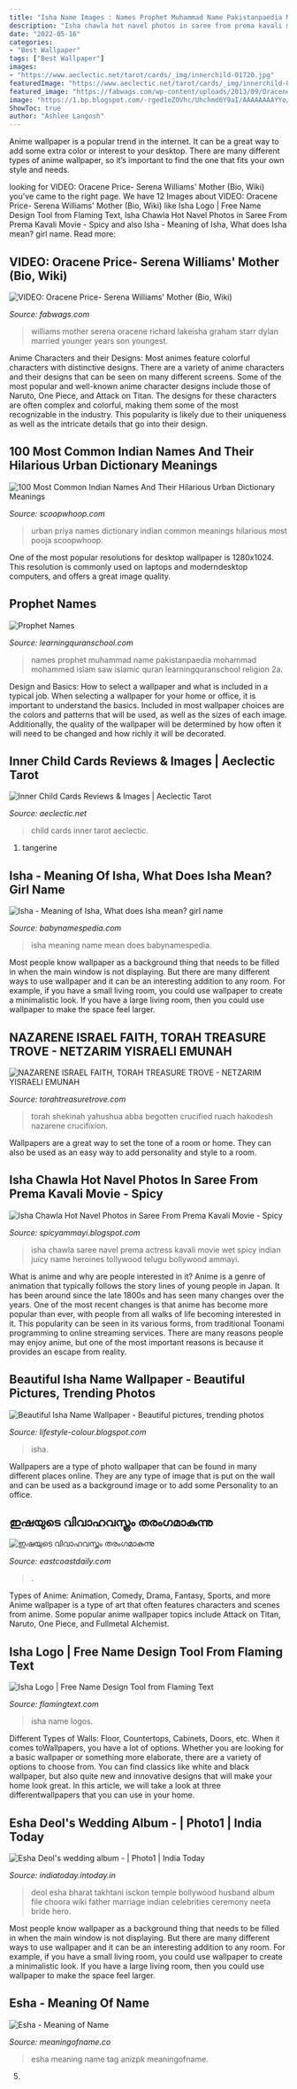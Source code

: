 ```yaml
---
title: "Isha Name Images : Names Prophet Muhammad Name Pakistanpaedia Mohammad Mohammed Islam Saw Islamic Quran Learningquranschool Religion 2a"
description: "Isha chawla hot navel photos in saree from prema kavali movie"
date: "2022-05-16"
categories:
- "Best Wallpaper"
tags: ["Best Wallpaper"]
images:
- "https://www.aeclectic.net/tarot/cards/_img/innerchild-01720.jpg"
featuredImage: "https://www.aeclectic.net/tarot/cards/_img/innerchild-01720.jpg"
featured_image: "https://fabwags.com/wp-content/uploads/2013/09/Oracene-Price-Serena-Williams-mother-photos.jpg"
image: "https://1.bp.blogspot.com/-rged1eZOVhc/Uhchmd6Y9aI/AAAAAAAAYYo/UUicnSZJtzk/s1600/Isha+Chawla+Hot+Navel+Photos+in+Saree+From+Prema+Kavali+Movie+6.jpg"
ShowToc: true
author: "Ashlee Langosh"
---
```



Anime wallpaper is a popular trend in the internet. It can be a great way to add some extra color or interest to your desktop. There are many different types of anime wallpaper, so it’s important to find the one that fits your own style and needs.

	

		
looking for VIDEO: Oracene Price- Serena Williams&#039; Mother (Bio, Wiki) you've came to the right page. We have 12 Images about VIDEO: Oracene Price- Serena Williams&#039; Mother (Bio, Wiki) like Isha Logo | Free Name Design Tool from Flaming Text, Isha Chawla Hot Navel Photos in Saree From Prema Kavali Movie - Spicy and also Isha - Meaning of Isha, What does Isha mean? girl name. Read more:
		
    
## VIDEO: Oracene Price- Serena Williams&#039; Mother (Bio, Wiki)

<img loading=lazy src="https://fabwags.com/wp-content/uploads/2013/09/Oracene-Price-Serena-Williams-mother-photos.jpg" onerror="this.onerror=null;this.src='https://tse2.mm.bing.net/th?id=OIP.x3khbJIoa6tYgj0NubpEAgHaFC&amp;pid=15.1';" alt="VIDEO: Oracene Price- Serena Williams&#039; Mother (Bio, Wiki)">

_Source: fabwags.com_

>williams mother serena oracene richard lakeisha graham starr dylan married younger years son youngest. 

	

Anime Characters and their Designs: Most animes feature colorful characters with distinctive designs.
There are a variety of anime characters and their designs that can be seen on many different screens. Some of the most popular and well-known anime character designs include those of Naruto, One Piece, and Attack on Titan. The designs for these characters are often complex and colorful, making them some of the most recognizable in the industry. This popularity is likely due to their uniqueness as well as the intricate details that go into their design.

    
## 100 Most Common Indian Names And Their Hilarious Urban Dictionary Meanings

<img loading=lazy src="http://s4.scoopwhoop.com/anj/names1/125027018.jpg" onerror="this.onerror=null;this.src='https://tse4.mm.bing.net/th?id=OIP.ZKa6kIOHtmosFcvW0jwGtgHaEo&amp;pid=15.1';" alt="100 Most Common Indian Names And Their Hilarious Urban Dictionary Meanings">

_Source: scoopwhoop.com_

>urban priya names dictionary indian common meanings hilarious most pooja scoopwhoop. 

	

One of the most popular resolutions for desktop wallpaper is 1280x1024. This resolution is commonly used on laptops and moderndesktop computers, and offers a great image quality.

    
## Prophet Names

<img loading=lazy src="http://www.learningquranschool.com/userfiles/images/Muhammad-Names/pic_Muhammad_name-2a.jpg" onerror="this.onerror=null;this.src='https://tse2.mm.bing.net/th?id=OIP.Js6fRx08_9stdpqZeYeE1QHaEf&amp;pid=15.1';" alt="Prophet Names">

_Source: learningquranschool.com_

>names prophet muhammad name pakistanpaedia mohammad mohammed islam saw islamic quran learningquranschool religion 2a. 

	

Design and Basics: How to select a wallpaper and what is included in a typical job.
When selecting a wallpaper for your home or office, it is important to understand the basics. Included in most wallpaper choices are the colors and patterns that will be used, as well as the sizes of each image. Additionally, the quality of the wallpaper will be determined by how often it will need to be changed and how richly it will be decorated.

    
## Inner Child Cards Reviews &amp; Images | Aeclectic Tarot

<img loading=lazy src="https://www.aeclectic.net/tarot/cards/_img/innerchild-01720.jpg" onerror="this.onerror=null;this.src='https://tse2.mm.bing.net/th?id=OIP.HyYETr2gJekz-ap0EbFujwAAAA&amp;pid=15.1';" alt="Inner Child Cards Reviews &amp; Images | Aeclectic Tarot">

_Source: aeclectic.net_

>child cards inner tarot aeclectic. 

	

1. tangerine 

    
## Isha - Meaning Of Isha, What Does Isha Mean? Girl Name

<img loading=lazy src="http://www.babynamespedia.com/a/gv/I/Is/Isha.11.F.jpg" onerror="this.onerror=null;this.src='https://tse3.mm.bing.net/th?id=OIP.NkIZxR-b5ricPfjTONEy4wHaDt&amp;pid=15.1';" alt="Isha - Meaning of Isha, What does Isha mean? girl name">

_Source: babynamespedia.com_

>isha meaning name mean does babynamespedia. 

	

Most people know wallpaper as a background thing that needs to be filled in when the main window is not displaying. But there are many different ways to use wallpaper and it can be an interesting addition to any room. For example, if you have a small living room, you could use wallpaper to create a minimalistic look. If you have a large living room, then you could use wallpaper to make the space feel larger.

    
## NAZARENE ISRAEL FAITH, TORAH TREASURE TROVE - NETZARIM YISRAELI EMUNAH

<img loading=lazy src="https://www.torahtreasuretrove.com/yahoo_site_admin/assets/images/_wsb_250x369_CRUCIFIEDJESUS_224204748_std.33671954_std.jpg" onerror="this.onerror=null;this.src='https://tse3.mm.bing.net/th?id=OIP.KGslYoFjhxoL4_p3z2ZxFQAAAA&amp;pid=15.1';" alt="NAZARENE ISRAEL FAITH, TORAH TREASURE TROVE - NETZARIM YISRAELI EMUNAH">

_Source: torahtreasuretrove.com_

>torah shekinah yahushua abba begotten crucified ruach hakodesh nazarene crucifixion. 

	

Wallpapers are a great way to set the tone of a room or home. They can also be used as an easy way to add personality and style to a room.

    
## Isha Chawla Hot Navel Photos In Saree From Prema Kavali Movie - Spicy

<img loading=lazy src="https://1.bp.blogspot.com/-rged1eZOVhc/Uhchmd6Y9aI/AAAAAAAAYYo/UUicnSZJtzk/s1600/Isha+Chawla+Hot+Navel+Photos+in+Saree+From+Prema+Kavali+Movie+6.jpg" onerror="this.onerror=null;this.src='https://tse2.mm.bing.net/th?id=OIP.gmzqve74dV1Pdg8KVw4jAwHaKX&amp;pid=15.1';" alt="Isha Chawla Hot Navel Photos in Saree From Prema Kavali Movie - Spicy">

_Source: spicyammayi.blogspot.com_

>isha chawla saree navel prema actress kavali movie wet spicy indian juicy name heroines tollywood telugu bollywood ammayi. 

	

What is anime and why are people interested in it?
Anime is a genre of animation that typically follows the story lines of young people in Japan. It has been around since the late 1800s and has seen many changes over the years. One of the most recent changes is that anime has become more popular than ever, with people from all walks of life becoming interested in it. This popularity can be seen in its various forms, from traditional Toonami programming to online streaming services. There are many reasons people may enjoy anime, but one of the most important reasons is because it provides an escape from reality.

    
## Beautiful Isha Name Wallpaper - Beautiful Pictures, Trending Photos

<img loading=lazy src="https://cdn.statically.io/img/logos.textgiraffe.com/logos/logo-name/Isha-designstyle-friday-m.png" onerror="this.onerror=null;this.src='https://tse2.mm.bing.net/th?id=OIP.83ax6-z-wLdvs6bvhj12aQHaE5&amp;pid=15.1';" alt="Beautiful Isha Name Wallpaper - Beautiful pictures, trending photos">

_Source: lifestyle-colour.blogspot.com_

>isha. 

	



Wallpapers are a type of photo wallpaper that can be found in many different places online. They are any type of image that is put on the wall and can be used as a background image or to add some Personality to an office.

    
## ഇഷയുടെ വിവാഹവസ്ത്രം തരംഗമാകുന്നു

<img loading=lazy src="https://www.eastcoastdaily.com/wp-content/uploads/2018/12/isha.jpg" onerror="this.onerror=null;this.src='https://tse2.mm.bing.net/th?id=OIP.rFyxytTLQC_3O3NL58h16AHaD4&amp;pid=15.1';" alt="ഇഷയുടെ വിവാഹവസ്ത്രം തരംഗമാകുന്നു">

_Source: eastcoastdaily.com_

>. 

	

Types of Anime: Animation, Comedy, Drama, Fantasy, Sports, and more
Anime wallpaper is a type of art that often features characters and scenes from anime. Some popular anime wallpaper topics include Attack on Titan, Naruto, One Piece, and Fullmetal Alchemist.

    
## Isha Logo | Free Name Design Tool From Flaming Text

<img loading=lazy src="https://logos.flamingtext.com/Name-Logos/Isha-design-amped-name.png" onerror="this.onerror=null;this.src='https://tse2.mm.bing.net/th?id=OIP.WJuQfuQrY8tX2FQ7k2kcXgHaF3&amp;pid=15.1';" alt="Isha Logo | Free Name Design Tool from Flaming Text">

_Source: flamingtext.com_

>isha name logos. 

	

Different Types of Walls: Floor, Countertops, Cabinets, Doors, etc.
When it comes toWallpapers, you have a lot of options. Whether you are looking for a basic wallpaper or something more elaborate, there are a variety of options to choose from. You can find classics like white and black wallpaper, but also quite new and innovative designs that will make your home look great. In this article, we will take a look at three differentwallpapers that you can use in your home.

    
## Esha Deol&#039;s Wedding Album - | Photo1 | India Today

<img loading=lazy src="http://media2.intoday.in/indiatoday/images/Photo_gallery/esha-deol-wedding-650_062912022255.jpg" onerror="this.onerror=null;this.src='https://tse1.mm.bing.net/th?id=OIP.5tpgz_wkLT114F0AkHjosQHaLJ&amp;pid=15.1';" alt="Esha Deol&#039;s wedding album - | Photo1 | India Today">

_Source: indiatoday.intoday.in_

>deol esha bharat takhtani isckon temple bollywood husband album file choora wiki father marriage indian celebrities ceremony neeta bride hero. 

	

Most people know wallpaper as a background thing that needs to be filled in when the main window is not displaying. But there are many different ways to use wallpaper and it can be an interesting addition to any room. For example, if you have a small living room, you could use wallpaper to create a minimalistic look. If you have a large living room, then you could use wallpaper to make the space feel larger.

    
## Esha - Meaning Of Name

<img loading=lazy src="http://meaningofname.co/image/Meaning-of-name-Esha.png" onerror="this.onerror=null;this.src='https://tse4.mm.bing.net/th?id=OIP.bSTKDpaUdFXTCsXluwZlwQHaFv&amp;pid=15.1';" alt="Esha - Meaning of Name">

_Source: meaningofname.co_

>esha meaning name tag anizpk meaningofname. 

	

5.

